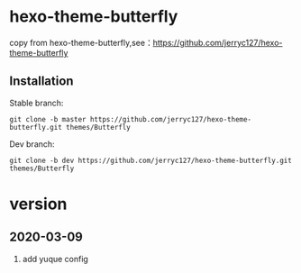 # hexo-theme-butterfly

copy from hexo-theme-butterfly,see：https://github.com/jerryc127/hexo-theme-butterfly

## Installation

Stable branch:

```
git clone -b master https://github.com/jerryc127/hexo-theme-butterfly.git themes/Butterfly
```

Dev branch:

```
git clone -b dev https://github.com/jerryc127/hexo-theme-butterfly.git themes/Butterfly
```

# version

## 2020-03-09
1. add yuque config